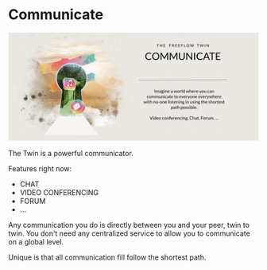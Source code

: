 # Communicate

![](img/communicate.png)  

The Twin is a powerful communicator.

Features right now:

- CHAT
- VIDEO CONFERENCING
- FORUM
- ...

Any communication you do is directly between you and your peer, twin to twin. You don't need any centralized service to allow you to communicate on a global level.

Unique is that all communication fill follow the shortest path.

